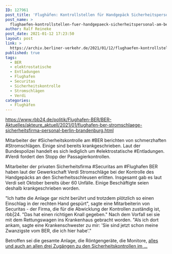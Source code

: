 ```yaml
---
ID: 127961
post_title: 'Flughäfen: Kontrollstellen für Handgepäck Sicherheitspersonal am BER erleidet Stromschläge, aus rbb24.de'
post_name: >
  flughaefen-kontrollstellen-fuer-handgepaeck-sicherheitspersonal-am-ber-erleidet-stromschlaege-aus-rbb24-de
author: Ralf Reineke
post_date: 2021-01-12 17:23:50
layout: post
link: >
  https://archiv.berliner-verkehr.de/2021/01/12/flughaefen-kontrollstellen-fuer-handgepaeck-sicherheitspersonal-am-ber-erleidet-stromschlaege-aus-rbb24-de/
published: true
tags:
  - BER
  - elektrostatische
  - Entladungen
  - Flughafen
  - Securitas
  - Sicherheitskontrolle
  - Stromschlägen
  - Verdi
categories:
  - Flughäfen
---
```

https://www.rbb24.de/politik/Flughafen-BER/BER-Aktuelles/akteure_aktuell/2021/01/flughafen-ber-stromschlaege-sicherheitsfirma-personal-berlin-brandenburg.html

Mitarbeiter der #Sicherheitskontrolle am #BER berichten von schmerzhaften #Stromschlägen. Einige sind bereits krankgeschrieben. Laut der Bundespolizei handelt es sich lediglich um #elektrostatische #Entladungen. #Verdi fordert den Stopp der Passagierkontrollen.

Mitarbeiter der privaten Sicherheitsfirma #Securitas am #Flughafen BER haben laut der Gewerkschaft Verdi Stromschläge bei der Kontrolle des Handgepäcks an den Sicherheitsschleusen erlitten. Insgesamt gab es laut Verdi seit Oktober bereits über 60 Unfälle. Einige Beschäftigte seien deshalb krankgeschrieben worden.

"Ich hatte die Anlage gar nicht berührt und trotzdem plötzlich so einen Einschlag in der rechten Hand gespürt", sagte eine Mitarbeiterin von Securitas - der Firma, die für die Abwicklung der Kontrollen zuständig ist, rbb|24. "Das hat einen richtigen Knall gegeben." Nach dem Vorfall sei sie mit dem Rettungswagen ins Krankenhaus gebracht worden. "Als ich dort ankam, sagte eine Krankenschwester zu mir: 'Sie sind jetzt schon meine Zwanzigste vom BER, die ich hier habe'."

Betroffen sei die gesamte Anlage, die Röntgengeräte, die Monitore, <a href="https://www.rbb24.de/politik/Flughafen-BER/BER-Aktuelles/akteure_aktuell/2021/01/flughafen-ber-stromschlaege-sicherheitsfirma-personal-berlin-brandenburg.html">alles und auch an allen drei Zugängen zu den Sicherheitskontrollen im ...</a>